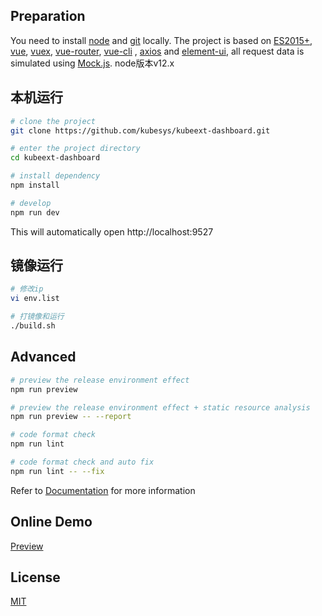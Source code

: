 ## Preparation

You need to install [node](https://nodejs.org/) and [git](https://git-scm.com/) locally. The project is based on [ES2015+](https://es6.ruanyifeng.com/), [vue](https://cn.vuejs.org/index.html), [vuex](https://vuex.vuejs.org/zh-cn/), [vue-router](https://router.vuejs.org/zh-cn/), [vue-cli](https://github.com/vuejs/vue-cli) , [axios](https://github.com/axios/axios) and [element-ui](https://github.com/ElemeFE/element), all request data is simulated using [Mock.js](https://github.com/nuysoft/Mock).
node版本v12.x

## 本机运行

```bash
# clone the project
git clone https://github.com/kubesys/kubeext-dashboard.git

# enter the project directory
cd kubeext-dashboard

# install dependency
npm install

# develop
npm run dev
```

This will automatically open http://localhost:9527

## 镜像运行

```bash
# 修改ip
vi env.list

# 打镜像和运行
./build.sh
```

## Advanced

```bash
# preview the release environment effect
npm run preview

# preview the release environment effect + static resource analysis
npm run preview -- --report

# code format check
npm run lint

# code format check and auto fix
npm run lint -- --fix
```

Refer to [Documentation](https://panjiachen.github.io/vue-element-admin-site/guide/essentials/deploy.html) for more information

## Online Demo

[Preview](https://panjiachen.github.io/vue-element-admin)

## License

[MIT](https://github.com/PanJiaChen/vue-element-admin/blob/master/LICENSE)
